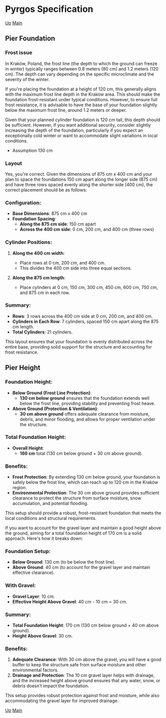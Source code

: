 # Pyrgos Specification

[Up](index.md)
[Main](../../../../index.md)

## Pier Foundation

### Frost issue

In Kraków, Poland, the frost line (the depth to which the ground can freeze in winter) typically ranges between 0.8 meters (80 cm) and 1.2 meters (120 cm). The depth can vary depending on the specific microclimate and the severity of the winter.

If you're placing the foundation at a height of 120 cm, this generally aligns with the maximum frost line depth in the Kraków area. This should make the foundation frost-resistant under typical conditions. However, to ensure full frost resistance, it is advisable to have the base of your foundation slightly below the maximum frost line, around 1.2 meters or deeper.

Given that your planned cylinder foundation is 120 cm tall, this depth should be sufficient. However, if you want additional security, consider slightly increasing the depth of the foundation, particularly if you expect an exceptionally cold winter or want to accommodate slight variations in local conditions.

-   Assumption 130 cm

### Layout

Yes, you're correct. Given the dimensions of 875 cm x 400 cm and your plan to space the foundations 150 cm apart along the longer side (875 cm) and have three rows spaced evenly along the shorter side (400 cm), the correct placement should be as follows:

### **Configuration:**

-   **Base Dimensions**: 875 cm x 400 cm
-   **Foundation Spacing**:
    -   **Along the 875 cm side**: 150 cm apart
    -   **Across the 400 cm side**: 0 cm, 200 cm, and 400 cm (three rows)

### **Cylinder Positions:**

1. **Along the 400 cm width**:

    - Place rows at 0 cm, 200 cm, and 400 cm.
    - This divides the 400 cm side into three equal sections.

2. **Along the 875 cm length**:
    - Place cylinders at 0 cm, 150 cm, 300 cm, 450 cm, 600 cm, 750 cm, and 875 cm in each row.

### **Summary:**

-   **Rows**: 3 rows across the 400 cm side at 0 cm, 200 cm, and 400 cm.
-   **Cylinders in Each Row**: 7 cylinders, spaced 150 cm apart along the 875 cm length.
-   **Total Cylinders**: 21 cylinders.

This layout ensures that your foundation is evenly distributed across the entire base, providing solid support for the structure and accounting for frost resistance.

## Pier Height

### **Foundation Height:**

-   **Below Ground (Frost Line Protection)**:
    -   **130 cm below ground** ensures that the foundation extends well below the frost line, providing stability and preventing frost heave.
-   **Above Ground (Protection & Ventilation)**:
    -   **30 cm above ground** offers adequate clearance from moisture, debris, and minor flooding, and allows for proper ventilation under the structure.

### **Total Foundation Height**:

-   **Overall Height**:
    -   **160 cm** total (130 cm below ground + 30 cm above ground).

### **Benefits**:

-   **Frost Protection**: By extending 130 cm below ground, your foundation is safely below the frost line, which can reach up to 120 cm in the Kraków region.
-   **Environmental Protection**: The 30 cm above ground provides sufficient clearance to protect the structure from surface moisture, snow accumulation, and potential flooding.

This setup should provide a robust, frost-resistant foundation that meets the local conditions and structural requirements.

If you want to account for the gravel layer and maintain a good height above the ground, aiming for a total foundation height of 170 cm is a solid approach. Here's how it breaks down:

### **Foundation Setup:**

-   **Below Ground**: 130 cm (to be below the frost line).
-   **Above Ground**: 40 cm (to account for the gravel layer and maintain effective clearance).

### **With Gravel:**

-   **Gravel Layer**: 10 cm.
-   **Effective Height Above Gravel**: 40 cm - 10 cm = 30 cm.

### **Summary:**

-   **Total Foundation Height**: 170 cm (130 cm below ground + 40 cm above ground).
-   **Height Above Gravel**: 30 cm.

### **Benefits:**

1. **Adequate Clearance**: With 30 cm above the gravel, you will have a good buffer to keep the structure safe from surface moisture and other environmental factors.
2. **Drainage and Protection**: The 10 cm gravel layer helps with drainage, and the increased height above ground ensures that any water, snow, or debris doesn’t impact the foundation.

This setup provides robust protection against frost and moisture, while also accommodating the gravel layer for improved drainage.

[Up](index.md)
[Main](../../../../index.md)
